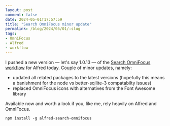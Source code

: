 ```yaml
---
layout: post
comment: false
date: 2024-05-01T17:57:59
title: "Search OmniFocus minor update"
permalink: /blog/2024/05/01/:slug
tags:
- OmniFocus
- Alfred
- workflow
---
```


I pushed a new version — let's say 1.0.13 — of the [Search OmniFocus workflow](https://github.com/rhydlewis/alfred-search-omnifocus) for Alfred today. Couple of minor updates, namely:

* updated all related packages to the latest versions (hopefully this means a banishment for the node vs better-sqllite-3 compatabilty issues)
* replaced OmniFocus icons with alternatives from the Font Awesome library

Available now and worth a look if you, like me, rely heavily on Alfred and OmniFocus.

`npm install -g alfred-search-omnifocus`